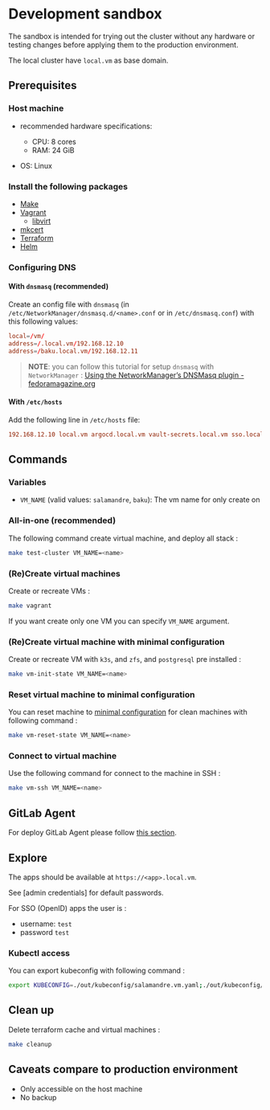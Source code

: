 # Development sandbox

The sandbox is intended for trying out the cluster without any hardware or testing changes before applying them to the
production environment.

The local cluster have `local.vm` as base domain.

## Prerequisites

### Host machine

- recommended hardware specifications:

  - CPU: 8 cores
  - RAM: 24 GiB

- OS: Linux

### Install the following packages

- [Make](https://www.gnu.org/software/make/)
- [Vagrant](https://www.vagrantup.com/)
  - [libvirt](https://libvirt.org/)
- [mkcert](https://github.com/FiloSottile/mkcert)
- [Terraform](https://www.terraform.io/)
- [Helm](https://helm.sh/)

### Configuring DNS

#### With `dnsmasq` (**recommended**)

Create an config file with `dnsmasq` (in `/etc/NetworkManager/dnsmasq.d/<name>.conf` or in `/etc/dnsmasq.conf`) with this following values:

```conf
local=/vm/
address=/.local.vm/192.168.12.10
address=/baku.local.vm/192.168.12.11
```

> **NOTE**: you can follow this tutorial for setup `dnsmasq` with `NetworkManager` : [Using the NetworkManager’s DNSMasq plugin - fedoramagazine.org](https://fedoramagazine.org/using-the-networkmanagers-dnsmasq-plugin/)

#### With `/etc/hosts`

Add the following line in `/etc/hosts` file:

```conf
192.168.12.10 local.vm argocd.local.vm vault-secrets.local.vm sso.local.vm s3.local.vm console.s3.local.vm git.local.vm
```

## Commands

### Variables

- `VM_NAME` (valid values: `salamandre`, `baku`): The vm name for only create on

### All-in-one (recommended)

The following command create virtual machine, and deploy all stack :

```sh
make test-cluster VM_NAME=<name>
```

### (Re)Create virtual machines

Create or recreate VMs :

```sh
make vagrant
```

If you want create only one VM you can specify `VM_NAME` argument.

### (Re)Create virtual machine with minimal configuration

Create or recreate VM with `k3s`, and `zfs`, and `postgresql` pre installed :

```sh
make vm-init-state VM_NAME=<name>
```

### Reset virtual machine to minimal configuration

You can reset machine to [minimal configuration](#recreate-virtual-machine-with-minimal-configuration) for clean
machines with following command :

```sh
make vm-reset-state VM_NAME=<name>
```

### Connect to virtual machine

Use the following command for connect to the machine in SSH :

```sh
make vm-ssh VM_NAME=<name>
```

## GitLab Agent

For deploy GitLab Agent please follow [this section](../gitlab-agent.md).

## Explore

The apps should be available at `https://<app>.local.vm`.

See [admin credentials] for default passwords.

For SSO (OpenID) apps the user is :

- username: `test`
- password `test`

### Kubectl access

You can export kubeconfig with following command :

```sh
export KUBECONFIG=./out/kubeconfig/salamandre.vm.yaml;./out/kubeconfig/baku.vm.yaml
```

## Clean up

Delete terraform cache and virtual machines :

```sh
make cleanup
```

## Caveats compare to production environment

- Only accessible on the host machine
- No backup
